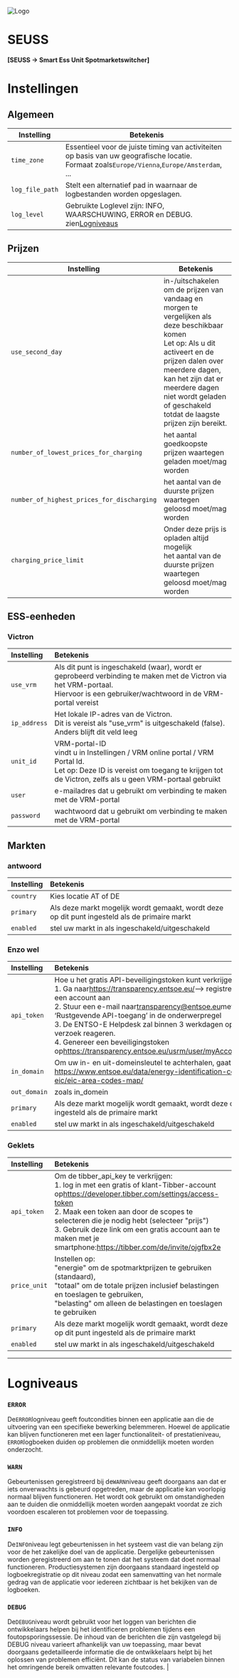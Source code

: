 ![Logo](views/static/images/logo-seuss.png?raw=true "SEUSS")

# SEUSS

#### [SEUSS -> Smart Ess Unit Spotmarketswitcher]

# Instellingen

## Algemeen

| Instelling      | Betekenis                                                                                                                                        |
| --------------- | ------------------------------------------------------------------------------------------------------------------------------------------------ |
| `time_zone`     | Essentieel voor de juiste timing van activiteiten op basis van uw geografische locatie.<br/>Formaat zoals`Europe/Vienna`,`Europe/Amsterdam`, ... |
| `log_file_path` | Stelt een alternatief pad in waarnaar de logbestanden worden opgeslagen.                                                                         |
| `log_level`     | Gebruikte Loglevel zijn: INFO, WAARSCHUWING, ERROR en DEBUG. zien[Logniveaus](#loglevels)                                                        |

## Prijzen

| Instelling                                 | Betekenis                                                                                                                                                                                                                                                                           |
| ------------------------------------------ | ----------------------------------------------------------------------------------------------------------------------------------------------------------------------------------------------------------------------------------------------------------------------------------- |
| `use_second_day`                           | in-/uitschakelen om de prijzen van vandaag en morgen te vergelijken als deze beschikbaar komen<br/>Let op: Als u dit activeert en de prijzen dalen over meerdere dagen, kan het zijn dat er meerdere dagen niet wordt geladen of geschakeld totdat de laagste prijzen zijn bereikt. |
| `number_of_lowest_prices_for_charging`     | het aantal goedkoopste prijzen waartegen geladen moet/mag worden                                                                                                                                                                                                                    |
| `number_of_highest_prices_for_discharging` | het aantal van de duurste prijzen waartegen geloosd moet/mag worden                                                                                                                                                                                                                 |
| `charging_price_limit`                     | Onder deze prijs is opladen altijd mogelijk<br/>het aantal van de duurste prijzen waartegen geloosd moet/mag worden                                                                                                                                                                 |

## ESS-eenheden

### Victron

| Instelling   | Betekenis                                                                                                                                                                                 |
| :----------- | :---------------------------------------------------------------------------------------------------------------------------------------------------------------------------------------- |
| `use_vrm`    | Als dit punt is ingeschakeld (waar), wordt er geprobeerd verbinding te maken met de Victron via het VRM-portaal.<br/>Hiervoor is een gebruiker/wachtwoord in de VRM-portal vereist        |
| `ip_address` | Het lokale IP-adres van de Victron.<br/>Dit is vereist als "use_vrm" is uitgeschakeld (false).<br/>Anders blijft dit veld leeg                                                            |
| `unit_id`    | VRM-portal-ID<br/>vindt u in Instellingen / VRM online portal / VRM Portal Id.<br/>Let op: Deze ID is vereist om toegang te krijgen tot de Victron, zelfs als u geen VRM-portaal gebruikt |
| `user`       | e-mailadres dat u gebruikt om verbinding te maken met de VRM-portal                                                                                                                       |
| `password`   | wachtwoord dat u gebruikt om verbinding te maken met de VRM-portal                                                                                                                        |

## Markten

### antwoord

| Instelling | Betekenis                                                                                     |
| :--------- | :-------------------------------------------------------------------------------------------- |
| `country`  | Kies locatie AT of DE                                                                         |
| `primary`  | Als deze markt mogelijk wordt gemaakt, wordt deze op dit punt ingesteld als de primaire markt |
| `enabled`  | stel uw markt in als ingeschakeld/uitgeschakeld                                               |

### Enzo wel

| Instelling   | Betekenis                                                                                                                                                                                                                                                                                                                                                                                                                                                          |
| :----------- | :----------------------------------------------------------------------------------------------------------------------------------------------------------------------------------------------------------------------------------------------------------------------------------------------------------------------------------------------------------------------------------------------------------------------------------------------------------------- |
| `api_token`  | Hoe u het gratis API-beveiligingstoken kunt verkrijgen:<br/>1. Ga naar<https://transparency.entsoe.eu/>--> registreer en maak een account aan<br/>2. Stuur een e-mail naar[transparency@entsoe.eu](mailto:transparency@entsoe.eu)met ‘Rustgevende API-toegang’ in de onderwerpregel<br/>3. De ENTSO-E Helpdesk zal binnen 3 werkdagen op uw verzoek reageren.<br/>4. Genereer een beveiligingstoken op<https://transparency.entsoe.eu/usrm/user/myAccountSettings> |
| `in_domain`  | Om uw in- en uit-domeinsleutel te achterhalen, gaat u naar:<br/><https://www.entsoe.eu/data/energy-identification-codes-eic/eic-area-codes-map/>                                                                                                                                                                                                                                                                                                                   |
| `out_domain` | zoals in_domein                                                                                                                                                                                                                                                                                                                                                                                                                                                    |
| `primary`    | Als deze markt mogelijk wordt gemaakt, wordt deze op dit punt ingesteld als de primaire markt                                                                                                                                                                                                                                                                                                                                                                      |
| `enabled`    | stel uw markt in als ingeschakeld/uitgeschakeld                                                                                                                                                                                                                                                                                                                                                                                                                    |

### Geklets

| Instelling   | Betekenis                                                                                                                                                                                                                                                                                                                                                            |
| :----------- | :------------------------------------------------------------------------------------------------------------------------------------------------------------------------------------------------------------------------------------------------------------------------------------------------------------------------------------------------------------------- |
| `api_token`  | Om de tibber_api_key te verkrijgen:<br/>1. log in met een gratis of klant-Tibber-account op<https://developer.tibber.com/settings/access-token><br/>2. Maak een token aan door de scopes te selecteren die je nodig hebt (selecteer "prijs")<br/>3. Gebruik deze link om een ​​gratis account aan te maken met je smartphone:<https://tibber.com/de/invite/ojgfbx2e> |
| `price_unit` | Instellen op:<br/>"energie" om de spotmarktprijzen te gebruiken (standaard),<br/>"totaal" om de totale prijzen inclusief belastingen en toeslagen te gebruiken,<br/>"belasting" om alleen de belastingen en toeslagen te gebruiken                                                                                                                                   |
| `primary`    | Als deze markt mogelijk wordt gemaakt, wordt deze op dit punt ingesteld als de primaire markt                                                                                                                                                                                                                                                                        |
| `enabled`    | stel uw markt in als ingeschakeld/uitgeschakeld                                                                                                                                                                                                                                                                                                                      |

* * *

# Logniveaus

### `ERROR`

De`ERROR`logniveau geeft foutcondities binnen een applicatie aan die de uitvoering van een specifieke bewerking belemmeren. Hoewel de applicatie kan blijven functioneren met een lager functionaliteit- of prestatieniveau,<br/>`ERROR`logboeken duiden op problemen die onmiddellijk moeten worden onderzocht.

### `WARN`

Gebeurtenissen geregistreerd bij de`WARN`niveau geeft doorgaans aan dat er iets onverwachts is gebeurd
opgetreden, maar de applicatie kan voorlopig normaal blijven functioneren.
Het wordt ook gebruikt om omstandigheden aan te duiden die onmiddellijk moeten worden aangepakt voordat ze zich voordoen
escaleren tot problemen voor de toepassing.

### `INFO`

De`INFO`niveau legt gebeurtenissen in het systeem vast die van belang zijn voor de
het zakelijke doel van de applicatie. Dergelijke gebeurtenissen worden geregistreerd om aan te tonen dat het systeem dat doet
normaal functioneren. Productiesystemen zijn doorgaans standaard ingesteld op logboekregistratie op dit niveau
zodat een samenvatting van het normale gedrag van de applicatie voor iedereen zichtbaar is
 het bekijken van de logboeken.

### `DEBUG`

De`DEBUG`niveau wordt gebruikt voor het loggen van berichten die ontwikkelaars helpen bij het identificeren
problemen tijdens een foutopsporingssessie. De inhoud van de berichten die zijn vastgelegd bij DEBUG
niveau varieert afhankelijk van uw toepassing, maar bevat doorgaans
gedetailleerde informatie die de ontwikkelaars helpt bij het oplossen van problemen
efficiënt. Dit kan de status van variabelen binnen het omringende bereik omvatten
relevante foutcodes. |

